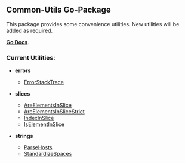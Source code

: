 Common-Utils Go-Package
-----

This package provides some convenience utilities. New utilities will be added as required.

**[Go Docs][0]**.

### Current Utilities:

* **errors**
  * [ErrorStackTrace][7]

* **slices**
  * [AreElementsInSlice][1]
  * [AreElementsInSliceStrict][2]
  * [IndexInSlice][3]
  * [IsElementInSlice][4]

* **strings**
  * [ParseHosts][5]
  * [StandardizeSpaces][6]

  [0]: https://godoc.org/github.com/TerrexTech/go-commonutils/utils
  [1]: https://godoc.org/github.com/TerrexTech/go-commonutils/utils#AreElementsInSlice
  [2]: https://godoc.org/github.com/TerrexTech/go-commonutils/utils#AreElementsInSliceStrict
  [3]: https://godoc.org/github.com/TerrexTech/go-commonutils/utils#IndexInSlice
  [4]: https://godoc.org/github.com/TerrexTech/go-commonutils/utils#IsElementInSlice
  [5]: https://godoc.org/github.com/TerrexTech/go-commonutils/utils#ParseHosts
  [6]: https://godoc.org/github.com/TerrexTech/go-commonutils/utils#StandardizeSpaces
  [7]: https://godoc.org/github.com/TerrexTech/go-commonutils/utils#ErrorStackTrace

